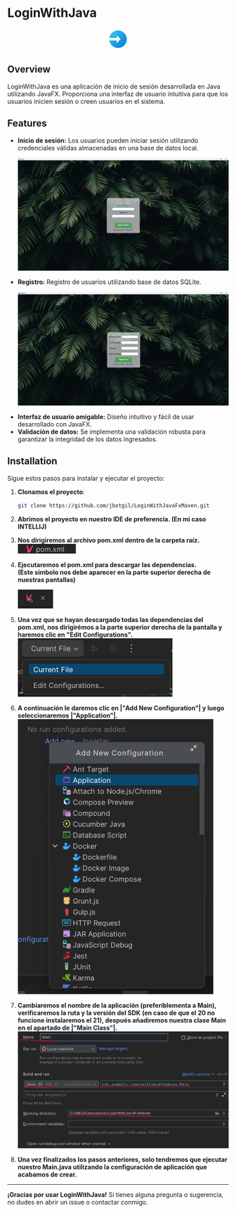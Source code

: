 # LoginWithJava

<p align="center">
  <img src="src/main/resources/icons/appIcon.png" alt="Logo">
</p>

## Overview

LoginWithJava es una aplicación de inicio de sesión desarrollada en Java utilizando JavaFX. Proporciona una interfaz de usuario intuitiva para que los usuarios inicien sesión o creen usuarios en el sistema.

## Features

- **Inicio de sesión:** Los usuarios pueden iniciar sesión utilizando credenciales válidas almacenadas en una base de datos local.
    <p align="center">
        <img src="readmeImages/loginImg.png">
    </p>
- **Registro:** Registro de usuarios utilizando base de datos SQLite.
    <p align="center">
        <img src="readmeImages/registerImg.png">
    </p>
- **Interfaz de usuario amigable:** Diseño intuitivo y fácil de usar desarrollado con JavaFX.
- **Validación de datos:** Se implementa una validación robusta para garantizar la integridad de los datos ingresados.

## Installation

Sigue estos pasos para instalar y ejecutar el proyecto:

1. **Clonamos el proyecto**:
   ```sh
   git clone https://github.com/jbotgil/LoginWithJavaFxMaven.git
   ```
   
2. **Abrimos el proyecto en nuestro IDE de preferencia. (En mi caso INTELLIJ)**


3. **Nos dirigiremos al archivo pom.xml dentro de la carpeta raíz.**
    <img src="readmeImages/pomXml.png">


4. **Ejecutaremos el pom.xml para descargar las dependencias.  
   (Este símbolo nos debe aparecer en la parte superior derecha de nuestras pantallas)**

    <img src="readmeImages/actualizarPom.png">


5. **Una vez que se hayan descargado todas las dependencias del pom.xml, nos dirigirémos a la parte superior derecha de la pantalla y haremos clic en "Edit Configurations".**
    <img src="readmeImages/editConfiguration.png">


6. **A continuación le daremos clic en |"Add New Configuration"| y luego seleccionaremos |"Application"|.**
    <img src="readmeImages/addNewApplication.png">


7. **Cambiaremos el nombre de la aplicación (preferiblementa a Main), verificaremos la ruta y la versión del SDK (en caso de que el 20 no funcione instalaremos el 21), después añadiremos nuestra clase Main en el apartado de |"Main Class"|.**
    <img src="readmeImages/main.png">


8. **Una vez finalizados los pasos anteriores, solo tendremos que ejecutar nuestro Main.java utilizando la configuración de aplicación que acabamos de crear.**

<hr>

**¡Gracias por usar LoginWithJava!** Si tienes alguna pregunta o sugerencia, no dudes en abrir un issue o contactar conmigo.
